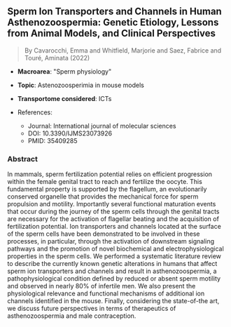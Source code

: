 ## Sperm Ion Transporters and Channels in Human Asthenozoospermia: Genetic Etiology, Lessons from Animal Models, and Clinical Perspectives

> By Cavarocchi, Emma and Whitfield, Marjorie and Saez, Fabrice and Touré, Aminata (2022)

- **Macroarea**: "Sperm physiology"
- **Topic**: Astenozoosperimia in mouse models
- **Transportome considered**: ICTs

- References:
  - Journal: International journal of molecular sciences
  - DOI: 10.3390/IJMS23073926
  - PMID: 35409285

### Abstract

In mammals, sperm fertilization potential relies on efficient progression within the female genital tract to reach and fertilize the oocyte. This fundamental property is supported by the flagellum, an evolutionarily conserved organelle that provides the mechanical force for sperm propulsion and motility. Importantly several functional maturation events that occur during the journey of the sperm cells through the genital tracts are necessary for the activation of flagellar beating and the acquisition of fertilization potential. Ion transporters and channels located at the surface of the sperm cells have been demonstrated to be involved in these processes, in particular, through the activation of downstream signaling pathways and the promotion of novel biochemical and electrophysiological properties in the sperm cells. We performed a systematic literature review to describe the currently known genetic alterations in humans that affect sperm ion transporters and channels and result in asthenozoospermia, a pathophysiological condition defined by reduced or absent sperm motility and observed in nearly 80% of infertile men. We also present the physiological relevance and functional mechanisms of additional ion channels identified in the mouse. Finally, considering the state-of-the art, we discuss future perspectives in terms of therapeutics of asthenozoospermia and male contraception.
